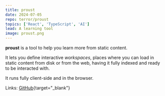 ```yaml
---
title: proust
date: 2024-07-05
repo: terror/proust
topics: ['React', 'TypeScript', 'AI']
lead: A learning tool
image: proust.png
---
```


**proust** is a tool to help you learn more from static content.

It lets you define interactive _workspaces_, places where you can load in static
content from disk or from the web, having it fully indexed and ready to be
interacted with.

It runs fully client-side and in the browser.

Links: [GitHub](https://github.com/terror/proust){target="\_blank"}
